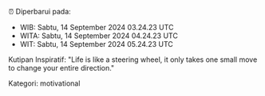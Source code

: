 ⏰ Diperbarui pada:
- WIB: Sabtu, 14 September 2024 03.24.23 UTC
- WITA: Sabtu, 14 September 2024 04.24.23 UTC
- WIT: Sabtu, 14 September 2024 05.24.23 UTC

Kutipan Inspiratif:
"Life is like a steering wheel, it only takes one small move to change your entire direction."


Kategori: motivational

